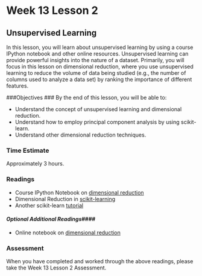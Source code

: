 # Week 13 Lesson 2 #
## Unsupervised Learning ##

In this lesson, you will learn about unsupervised learning by using a course IPython notebook and other online resources. Unsupervised learning can provide powerful insights into the nature of a dataset. Primarily, you will focus in this lesson on dimensional reduction, where you use unsupervised learning to reduce the volume of data being studied (e.g., the number of columns used to analyze a data set) by ranking the importance of different features.

###Objectives ###
By the end of this lesson, you will be able to:

- Understand the concept of unsupervised learning and dimensional reduction.
- Understand how to employ principal component analysis by using scikit-learn.
- Understand other dimensional reduction techniques.

### Time Estimate ###

Approximately 3 hours.

### Readings ####

- Course IPython Notebook on [dimensional reduction](intro2dr.ipynb)
- Dimensional Reduction in [scikit-learning](http://scikit-learn.org/stable/modules/decomposition.html#decompositions)
- Another scikit-learn [tutorial](http://scikit-learn.org/stable/tutorial/statistical_inference/unsupervised_learning.html#decompositions-from-a-signal-to-components-and-loadings)

#### *Optional Additional Readings*####

- Online notebook on [dimensional reduction](http://nbviewer.ipython.org/github/jakevdp/sklearn_pycon2015/blob/master/notebooks/04.1-Dimensionality-PCA.ipynb)

### Assessment ###

When you have completed and worked through the above readings, please take the Week 13 Lesson 2 Assessment.
